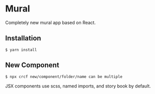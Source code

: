 # Mural

Completely new mural app based on React.

## Installation

`$ yarn install` 

## New Component

`$ npx crcf new/component/folder/name can be multiple`

JSX components use scss, named imports, and story book by default.
